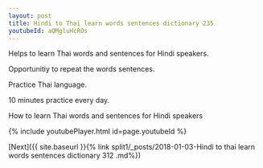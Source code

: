 ```yaml
---
layout: post
title: Hindi to Thai learn words sentences dictionary 235 
youtubeId: aQMgluHcROs
---
```

 
 
Helps to learn Thai words and sentences for Hindi speakers.

Opportunitiy to repeat the words sentences. 

Practice Thai language. 
 
10 minutes practice every day. 
 
How to learn Thai words and sentences for Hindi speakers 
 
{% include youtubePlayer.html id=page.youtubeId %}
 
 
[Next]({{ site.baseurl }}{% link  split1/_posts/2018-01-03-Hindi to thai learn words sentences dictionary 312 .md%})
 

